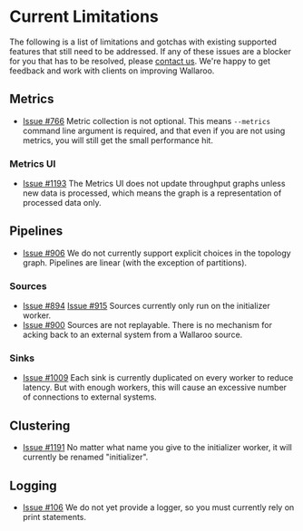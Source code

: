 # Current Limitations

The following is a list of limitations and gotchas with existing supported features that still need to be addressed. If any of these issues are a blocker for you that has to be resolved, please [contact us](README.md#getting-help). We're happy to get feedback and work with clients on improving Wallaroo.

## Metrics

* [Issue #766](https://github.com/WallarooLabs/wallaroo/issues/766) Metric collection is not optional. This means `--metrics` command line argument is required, and that even if you are not using metrics, you will still get the small performance hit.

### Metrics UI

* [Issue #1193](https://github.com/WallarooLabs/wallaroo/issues/1193) The Metrics UI does not update throughput graphs unless new data is processed, which means the graph is a representation of processed data only.

## Pipelines

* [Issue #906](https://github.com/WallarooLabs/wallaroo/issues/906) We do not currently support explicit choices in the topology graph. Pipelines are linear (with the exception of partitions).

### Sources

* [Issue #894](https://github.com/WallarooLabs/wallaroo/issues/894) [Issue #915](https://github.com/WallarooLabs/wallaroo/issues/915) Sources currently only run on the initializer worker.
* [Issue #900](https://github.com/WallarooLabs/wallaroo/issues/900) Sources are not replayable. There is no mechanism for acking back to an external system from a Wallaroo source.

### Sinks

* [Issue #1009](https://github.com/WallarooLabs/wallaroo/issues/1009) Each sink is currently duplicated on every worker to reduce latency. But with enough workers, this will cause an excessive number of connections to external systems.

## Clustering

* [Issue #1191](https://github.com/WallarooLabs/wallaroo/issues/1191) No matter what name you give to the initializer worker, it will currently be renamed "initializer".

## Logging

* [Issue #106](https://github.com/WallarooLabs/wallaroo/issues/106) We do not yet provide a logger, so you must currently rely on print statements.
